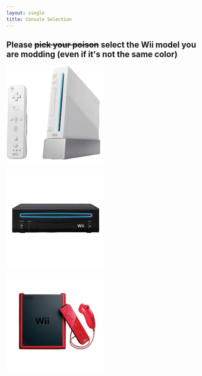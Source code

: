 ```yaml
---
layout: single
title: Console Selection
---
```


## Please ~~pick your poison~~ select the Wii model you are modding (even if it's not the same color)

<a href="/wiisystemmenuselection"><img src="/images/wii.png" alt="Wii" style="width:256px;height:256px;"/></a>

<a href="/wiisystemmenuselection"><img src="/images/wiifamilyedition.png" alt="Wii Family Edition" style="width:256px;height:256px;"/></a>

<a href="/wiiminiregionselection"><img src="/images/wiimini.png" alt="Wii Mini" style="width:256px;height:256px;"/></a>

